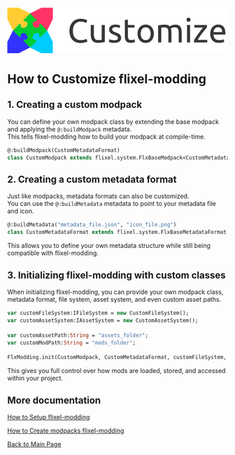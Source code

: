 ![](images/customize.png?raw=true)
# How to Customize flixel-modding

## 1. Creating a custom modpack

You can define your own modpack class by extending the base modpack and applying the `@:buildModpack` metadata.  
This tells flixel-modding how to build your modpack at compile-time.

```haxe
@:buildModpack(CustomMetadataFormat)
class CustomModpack extends flixel.system.FlxBaseModpack<CustomMetadataFormat> {}
```

## 2. Creating a custom metadata format

Just like modpacks, metadata formats can also be customized.  
You can use the `@:buildMetadata` metadata to point to your metadata file and icon.

```haxe
@:buildMetadata("metadata_file.json", "icon_file.png")
class CustomMetadataFormat extends flixel.system.FlxBaseMetadataFormat {}
```

This allows you to define your own metadata structure while still being compatible with flixel-modding.

## 3. Initializing flixel-modding with custom classes

When initializing flixel-modding, you can provide your own modpack class, metadata format, file system, asset system, and even custom asset paths.

```haxe
var customFileSystem:IFileSystem = new CustomFileSystem();
var customAssetSystem:IAssetSystem = new CustomAssetSystem();

var customAssetPath:String = "assets_folder";
var customModPath:String = "mods_folder";

FlxModding.init(CustomModpack, CustomMetadataFormat, customFileSystem, customAssetSystem, customAssetPath, customModPath);
```

This gives you full control over how mods are loaded, stored, and accessed within your project.

## More documentation
[How to Setup flixel-modding](doc_setup.md)

[How to Create modpacks flixel-modding](doc_create.md)

[Back to Main Page](../README.md)
